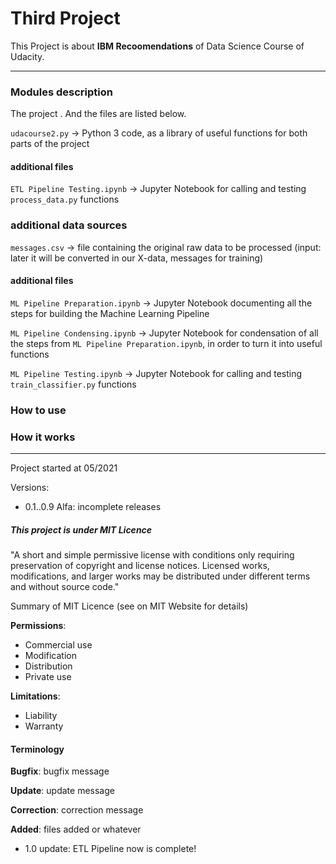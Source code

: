 # Third Project

This Project is about **IBM Recoomendations** of Data Science Course of Udacity.

---

### Modules description

The project . And the files are listed below.

`udacourse2.py` → Python 3 code, as a library of useful functions for both parts of the project

#### additional files

`ETL Pipeline Testing.ipynb` → Jupyter Notebook for calling and testing `process_data.py` functions

### additional data sources

`messages.csv` → file containing the original raw data to be processed (input: later it will be converted in our X-data, messages for training) 

#### additional files 

`ML Pipeline Preparation.ipynb` → Jupyter Notebook documenting all the steps for building the Machine Learning Pipeline

`ML Pipeline Condensing.ipynb` → Jupyter Notebook for condensation of all the steps from `ML Pipeline Preparation.ipynb`, in order to turn it into useful functions

`ML Pipeline Testing.ipynb` → Jupyter Notebook for calling and testing `train_classifier.py` functions

### How to use

### How it works

---

Project started at 05/2021

Versions:

- 0.1..0.9 Alfa: incomplete releases

##### This project is under MIT Licence
 
"A short and simple permissive license with conditions only requiring preservation of copyright and license notices. Licensed works, modifications, and larger works may be distributed under different terms and without source code."

Summary of MIT Licence (see on MIT Website for details)

**Permissions**:
- Commercial use
- Modification
- Distribution
- Private use

**Limitations**:
- Liability
- Warranty

#### Terminology

**Bugfix**: bugfix message

**Update**: update message

**Correction**: correction message

**Added**: files added or whatever

- 1.0 update: ETL Pipeline now is complete!
